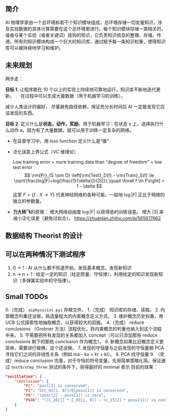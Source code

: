 ## 简介
AI 物理学家由一个总环境和若干个知识模块组成，总环境存储一切变量知识，涉及实验数据的具体计算需要在这个总环境里进行。每个知识模块存储一类相关的，或者与某个实验（或者关键词）挂钩的知识，它负责知识信息的整理、存储、传递。所有的知识模块构成一个巨大的知识库，通过赋予每一条知识权重，使得知识库可以被持续地学习和维护。

## 未来规划

两步走：

**目标 1**. 让程序能在 10 个以上的实验上持续地可靠地运行，知识库不断地迭代更新，
    <!-- 给所有概念添加权重，用机器学习的方法在学习过程中调整权重，进行持续地学习。 -->
在过程中可以生成大量数据（用于机器学习的训练）。

减少人类设计的偏好，
尽量避免路径依赖，保证充分长时间后 AI 一定能发现它应该发现的东西。

**目标 2**. 定义什么是**状态，动作，奖励**。用于机器学习：在状态 s 上，选择执行什么动作 a。因为有了大量数据，就可以用于训练一定复杂的网络。

- 在监督学习中，用 loss function 定义什么是“像”
- 泛化误差上界公式（VC 维理论）

    Low training error + 
    more training data than "degree of freedom" 
    = low test error
    $$
    \rm{Pr}_{S \sim D} \left[\rm{Test}_D(f) - \rm{Train}_S(f) \le 
    \sqrt{\frac{log|F|+log(\frac{1}{\delta})}{|S|}},\quad \forall f \in F\right] > 1 - \delta
    $$
    这里 $F = \{ f : X \to Y\}$ 代表神经网络的各种可能，一般地 $\log|F|$ 正比于网络的独立的参数量。

- **力大砖飞**的原理：
    增大网络自由度 $\log|F|$ 以获得低的训练误差。 
    增大 $|S|$ 来减小泛化误差（避免过拟合）。
https://zhuanlan.zhihu.com/p/565617662


## 数据结构 Theorist 的设计



## 可以在两种情况下测试程序
1.  0 -> 1 : AI 从什么都不知道开始，发现基本概念，发现新知识
2.  n -> n + 1 : 给定一定的知识（给定质量、守恒律），利用给定的知识发现新知识（多弹簧实验中的守恒律）。

## Small TODOs
0.（完成） `aiphysicist.pyi` 存根文件。
1.（完成） 知识库的存储、读取。
2. 内禀概念判重还没做，挑选量程大的内禀概念定义方式。
3. 维护概念历史权重，用 UCB 公式探索性地抽取概念，以获得较大的回报。
4.（完成） reduce conclusions （Grobner 方法）流程优化，将内禀概念的判重也纳入到这个流程中来。
5. 不需要把所有发现的关系都加入 concept（可以只添加那些 reduce conclusions 剩下的那些 conclusion 作为概念）。
6. 新概念如果比旧概念定义更简单，需要进行替换，这个还没做。
7. 发现的守恒量与之前发现的守恒量做 PCA 寻找它们之间的非线性关系（例如 ma - kx = kr + kl）。
8. PCA 找守恒量
9. （完成）reduce conclusion 完善，对于守恒的符号变量，先用简单策略化简。保证通过 `test9/step_three` 测试的条件下，获得最好的 minimal 表示
目前的效果：
```json
"oscillation": {
    "conclusion": {
        "P1": "posl[2] is conserved",
        "P2": "D[C_03[1, 0]]/D[posx[1]] is conserved",
        "P8": "(posr[2] - posx[1]) is zero",
        "P846": "((C_16[1] * C_03[1, 0]) - (C_15[2] * posx[1])) is conserved"
    }
}
```